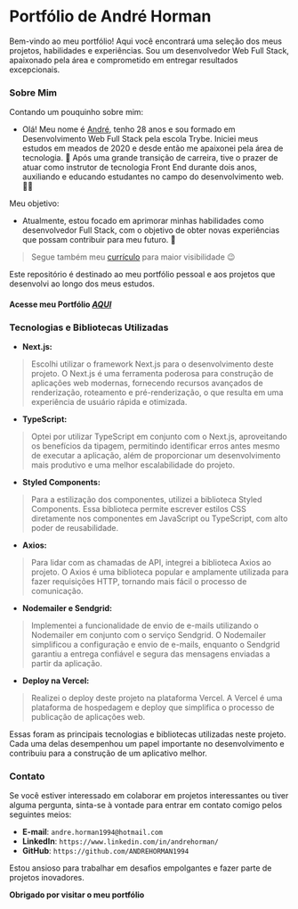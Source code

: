 # Portfólio de André Horman

Bem-vindo ao meu portfólio! Aqui você encontrará uma seleção dos meus projetos, habilidades e experiências. Sou um desenvolvedor Web Full Stack, apaixonado pela área e comprometido em entregar resultados excepcionais.

### Sobre Mim

Contando um pouquinho sobre mim:

 - Olá! Meu nome é [André](https://www.linkedin.com/in/andrehorman/), tenho 28 anos e sou formado em Desenvolvimento Web Full Stack pela escola Trybe. Iniciei meus estudos em meados de 2020 e desde então me apaixonei pela área de tecnologia. 💚 Após uma grande transição de carreira, tive o prazer de atuar como instrutor de tecnologia Front End durante dois anos, auxiliando e educando estudantes no campo do desenvolvimento web. 👨‍💻

Meu objetivo:
 - Atualmente, estou focado em aprimorar minhas habilidades como desenvolvedor Full Stack, com o objetivo de obter novas experiências que possam contribuir para meu futuro. 🚀

 > Segue também meu [currículo](https://resume.io/r/5XOjVWyDz) para maior visibilidade 😉

Este repositório é destinado ao meu portfólio pessoal e aos projetos que desenvolvi ao longo dos meus estudos.

#### Acesse meu Portfólio _[AQUI](https://portfolio-andre-horman.vercel.app/)_


### Tecnologias e Bibliotecas Utilizadas

 - **Next.js:**
 > Escolhi utilizar o framework Next.js para o desenvolvimento deste projeto. O Next.js é uma ferramenta poderosa para construção de aplicações web modernas, fornecendo recursos avançados de renderização, roteamento e pré-renderização, o que resulta em uma experiência de usuário rápida e otimizada.

 - **TypeScript:**
 > Optei por utilizar TypeScript em conjunto com o Next.js, aproveitando os benefícios da tipagem, permitindo identificar erros antes mesmo de executar a aplicação, além de proporcionar um desenvolvimento mais produtivo e uma melhor escalabilidade do projeto.

 - **Styled Components:**
 > Para a estilização dos componentes, utilizei a biblioteca Styled Components. Essa biblioteca permite escrever estilos CSS diretamente nos componentes em JavaScript ou TypeScript, com alto poder de reusabilidade.

 - **Axios:**
 > Para lidar com as chamadas de API, integrei a biblioteca Axios ao projeto. O Axios é uma biblioteca popular e amplamente utilizada para fazer requisições HTTP, tornando mais fácil o processo de comunicação.

 - **Nodemailer e Sendgrid:**
 > Implementei a funcionalidade de envio de e-mails utilizando o Nodemailer em conjunto com o serviço Sendgrid. O Nodemailer simplificou a configuração e envio de e-mails, enquanto o Sendgrid garantiu a entrega confiável e segura das mensagens enviadas a partir da aplicação.

 - **Deploy na Vercel:**
 > Realizei o deploy deste projeto na plataforma Vercel. A Vercel é uma plataforma de hospedagem e deploy que simplifica o processo de publicação de aplicações web.

Essas foram as principais tecnologias e bibliotecas utilizadas neste projeto. Cada uma delas desempenhou um papel importante no desenvolvimento e contribuiu para a construção de um aplicativo melhor.

### Contato

Se você estiver interessado em colaborar em projetos interessantes ou tiver alguma pergunta, sinta-se à vontade para entrar em contato comigo pelos seguintes meios:

 - **E-mail**: `andre.horman1994@hotmail.com`
 - **LinkedIn**: `https://www.linkedin.com/in/andrehorman/`
 - **GitHub**: `https://github.com/ANDREHORMAN1994`

Estou ansioso para trabalhar em desafios empolgantes e fazer parte de projetos inovadores.

**Obrigado por visitar o meu portfólio**

